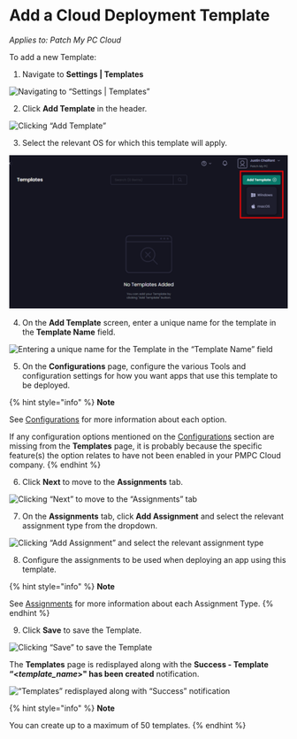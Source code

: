 # Add a Cloud Deployment Template

_Applies to: Patch My PC Cloud_

To add a new Template:

1. Navigate to **Settings | Templates**

![Navigating to “Settings | Templates”](/_images/image%20%282321%29.png "Navigating to \"Settings | Templates\"")

2. Click **Add Template** in the header.

![Clicking “Add Template”](/_images/image%20%282322%29.png "Clicking \"Add Template\"")

3. Select the relevant OS for which this template will apply.

![Selecting the relevant OS this Template will apply to](/_images/image%20%282611%29.png "Selecting the relevant OS this Template will apply to")

4. On the **Add Template** screen, enter a unique name for the template in the **Template Name** field.

![Entering a unique name for the Template in the “Template Name” field](/_images/image%20%282609%29.png "Entering a unique name for the Template in the \"Template Name\" field")

5. On the **Configurations** page, configure the various Tools and configuration settings for how you want apps that use this template to be deployed.

{% hint style="info" %}
**Note**

See [Configurations](../../cloud-deployments/deploying-an-app-using-cloud/cloud-configurations-deployment-tab/) for more information about each option.

If any configuration options mentioned on the [Configurations](../../cloud-deployments/deploying-an-app-using-cloud/cloud-configurations-deployment-tab/) section are missing from the **Templates** page, it is probably because the specific feature(s) the option relates to have not been enabled in your PMPC Cloud company.
{% endhint %}

6. Click **Next** to move to the **Assignments** tab.

![Clicking “Next” to move to the “Assignments” tab](/_images/image%20%282610%29.png "Clicking \"Next\" to move to the \"Assignments\" tab")

7. On the **Assignments** tab, click **Add Assignment** and select the relevant assignment type from the dropdown.

![Clicking “Add Assignment” and select the relevant assignment type](/_images/image%20%282612%29.png "Clicking \"Add Assignment\" and select the relevant assignment type")

8. Configure the assignments to be used when deploying an app using this template.

{% hint style="info" %}
**Note**

See [Assignments](../../cloud-deployments/deploying-an-app-using-cloud/cloud-assignments-deployment-tab.md) for more information about each Assignment Type.
{% endhint %}

9. Click **Save** to save the Template.

![Clicking “Save” to save the Template](/_images/image%20%282613%29.png "Clicking \"Save\" to save the Template")

The **Templates** page is redisplayed along with the **Success - Template “<**_**template\_name**_**>" has been created** notification.

![“Templates” redisplayed along with “Success” notification](/_images/image%20%282614%29.png "\"Templates\" redisplayed along with \"Success\" notification")

{% hint style="info" %}
**Note**

You can create up to a maximum of 50 templates.
{% endhint %}
